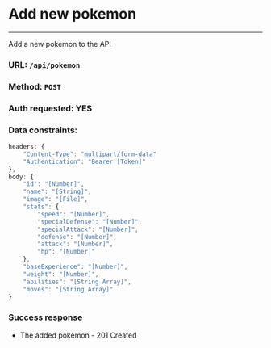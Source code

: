 # Add new pokemon
----

Add a new pokemon to the API

### URL: `/api/pokemon`

### Method: `POST`

### Auth requested: YES

### Data constraints:

```javascript
headers: {
	"Content-Type": "multipart/form-data"
	"Authentication": "Bearer [Token]"
},
body: {
	"id": "[Number]",
	"name": "[String]",
	"image": "[File]",
	"stats": {
		"speed": "[Number]",
		"specialDefense": "[Number]",
		"specialAttack": "[Number]",
		"defense": "[Number]",
		"attack": "[Number]",
		"hp": "[Number]"
	},
	"baseExperience": "[Number]",
	"weight": "[Number]",
	"abilities": "[String Array]",
	"moves": "[String Array]"
}
```

### Success response

* The added pokemon - 201 Created